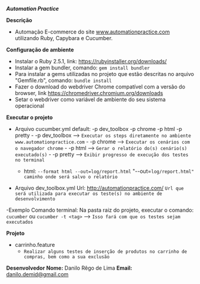 
***Automation Practice***

**Descrição**
- Automação E-commerce do site www.automationpractice.com utilizando Ruby, Capybara e Cucumber.

**Configuração de ambiente**
  - Instalar o Ruby 2.5.1, link: https://rubyinstaller.org/downloads/
  - Instalar a gem bundler, comando: `gem install bundler`
  - Para instalar a gems utilizadas no projeto que estão descritas no arquivo "Gemfile.rb", comando: `bundle install`
  - Fazer o download do webdriver Chrome compatível com a versão do browser, link https://chromedriver.chromium.org/downloads
  - Setar o webdriver como variável de ambiente do seu sistema operacional

**Executar o projeto**
  - Arquivo cucumber.yml
      default: -p dev_toolbox -p chrome -p html -p pretty
         - -p dev_toolbox --> `Executar os steps diretamente no ambiente www.automationpractice.com`
         - -p chrome --> `Executar os cenários com o navegador chrome`
         - -p html --> `Gerar o relatório do(s) cenário(s) executado(s)`
         - -p pretty --> `Exibir progresso de execução dos testes no terminal`

     - html: `--format html --out=log/report.html`
               "--out=`log/report.html" caminho onde será salvo o relatório`

  - Arquivo dev_toolbox.yml
        Url: http://automationpractice.com/
            `Url que será utilizada para executar os teste(s) no ambiente de desenvolvimento`

  -Exemplo
        Comando terminal: Na pasta raiz do projeto, executar o comando: `cucumber` ou `cucumber -t <tag>` --> `Isso fará com que os testes sejam executados`

**Projeto**
  - carrinho.feature
       - `Realizar alguns testes de inserção de produtos no carrinho de compras, bem como a sua exclusão`

**Desenvolvedor**
    **Nome:** Danilo Rêgo de Lima
    **Email:** danilo.demid@gmail.com
